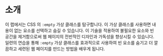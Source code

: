 # 소개

이 랩에서는 CSS 의 `:empty` 가상 클래스를 탐구합니다. 이 가상 클래스를 사용하면 내용이 없는 요소를 선택하고 숨길 수 있습니다. 이 기술을 적용하여 불필요한 요소와 빈 공간을 제거함으로써 웹 페이지의 전반적인 디자인과 가독성을 향상시킬 수 있습니다. 일련의 연습을 통해 `:empty` 가상 클래스를 효과적으로 사용하여 빈 요소를 숨기고 더 깔끔하고 세련된 웹 페이지를 만드는 방법을 배우게 됩니다.
